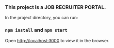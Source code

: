 ### This project is a JOB RECRUITER PORTAL.


In the project directory, you can run:

### `npm install` and `npm start`


Open [http://localhost:3000](http://localhost:3000) to view it in the browser.

